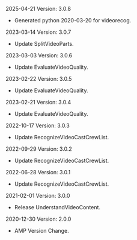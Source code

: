 2025-04-21 Version: 3.0.8
- Generated python 2020-03-20 for videorecog.

2023-03-14 Version: 3.0.7
- Update SplitVideoParts.

2023-03-03 Version: 3.0.6
- Update EvaluateVideoQuality.

2023-02-22 Version: 3.0.5
- Update EvaluateVideoQuality.

2023-02-21 Version: 3.0.4
- Update EvaluateVideoQuality.

2022-10-17 Version: 3.0.3
- Update RecognizeVideoCastCrewList.

2022-09-29 Version: 3.0.2
- Update RecognizeVideoCastCrewList.

2022-06-28 Version: 3.0.1
- Update RecognizeVideoCastCrewList.

2021-02-01 Version: 3.0.0
- Release UnderstandVideoContent.

2020-12-30 Version: 2.0.0
- AMP Version Change.

